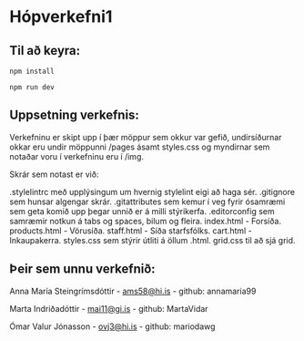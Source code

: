 # Hópverkefni1

## Til að keyra:

	npm install

	npm run dev

## Uppsetning verkefnis:

Verkefninu er skipt upp í þær möppur sem okkur var gefið, undirsíðurnar okkar eru undir möppunni /pages ásamt styles.css og myndirnar sem notaðar voru í verkefninu eru í /img.

Skrár sem notast er við:

.stylelintrc með upplýsingum um hvernig stylelint eigi að haga sér.
.gitignore sem hunsar algengar skrár.
.gitattributes sem kemur í veg fyrir ósamræmi sem geta komið upp þegar unnið er á milli stýrikerfa.
.editorconfig sem samræmir notkun á tabs og spaces, bilum og fleira.
index.html - Forsíða.
products.html - Vörusíða.
staff.html - Síða starfsfólks.
cart.html - Inkaupakerra.
styles.css sem stýrir útliti á öllum .html.
grid.css til að sjá grid.

## Þeir sem unnu verkefnið:

Anna María Steingrímsdóttir - ams58@hi.is - github: annamaria99

Marta Indriðadóttir - mai11@gi.is - github: MartaVidar

Ómar Valur Jónasson - ovj3@hi.is  - github: mariodawg

